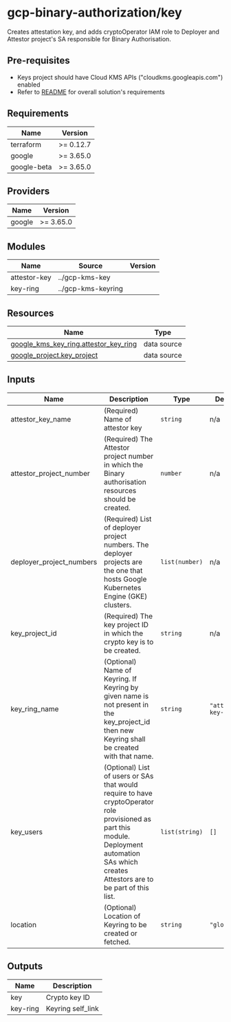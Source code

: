# gcp-binary-authorization/key
Creates attestation key, and adds cryptoOperator IAM role to Deployer and Attestor project's SA responsible for Binary Authorisation.

## Pre-requisites
* Keys project should have Cloud KMS APIs ("cloudkms.googleapis.com") enabled
* Refer to [README](../README.md) for overall solution's requirements

## Requirements

| Name | Version |
|------|---------|
| terraform | >= 0.12.7 |
| google | >= 3.65.0 |
| google-beta | >= 3.65.0 |

## Providers

| Name | Version |
|------|---------|
| google | >= 3.65.0 |

## Modules

| Name | Source | Version |
|------|--------|---------|
| attestor-key | ../gcp-kms-key |  |
| key-ring | ../gcp-kms-keyring |  |

## Resources

| Name | Type |
|------|------|
| [google_kms_key_ring.attestor_key_ring](https://registry.terraform.io/providers/hashicorp/google/latest/docs/data-sources/kms_key_ring) | data source |
| [google_project.key_project](https://registry.terraform.io/providers/hashicorp/google/latest/docs/data-sources/project) | data source |

## Inputs

| Name | Description | Type | Default | Required |
|------|-------------|------|---------|:--------:|
| attestor\_key\_name | (Required) Name of attestor key | `string` | n/a | yes |
| attestor\_project\_number | (Required) The Attestor project number in which the Binary authorisation resources should be created. | `number` | n/a | yes |
| deployer\_project\_numbers | (Required) List of deployer project numbers. The deployer projects are the one that hosts Google Kubernetes Engine (GKE) clusters. | `list(number)` | n/a | yes |
| key\_project\_id | (Required) The key project ID in which the crypto key is to be created. | `string` | n/a | yes |
| key\_ring\_name | (Optional) Name of Keyring. If Keyring by given name is not present in the key\_project\_id then new Keyring shall be created with that name. | `string` | `"attestor-key-ring"` | no |
| key\_users | (Optional) List of users or SAs that would require to have cryptoOperator role provisioned as part this module. Deployment automation SAs which creates Attestors are to be part of this list. | `list(string)` | `[]` | no |
| location | (Optional) Location of Keyring to be created or fetched. | `string` | `"global"` | no |

## Outputs

| Name | Description |
|------|-------------|
| key | Crypto key ID |
| key-ring | Keyring self\_link |
